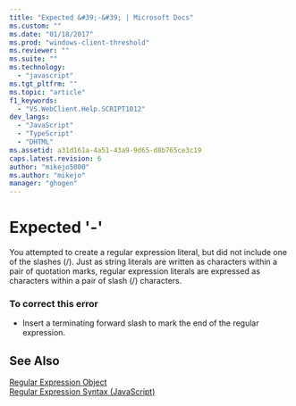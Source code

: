 ```yaml
---
title: "Expected &#39;-&#39; | Microsoft Docs"
ms.custom: ""
ms.date: "01/18/2017"
ms.prod: "windows-client-threshold"
ms.reviewer: ""
ms.suite: ""
ms.technology: 
  - "javascript"
ms.tgt_pltfrm: ""
ms.topic: "article"
f1_keywords: 
  - "VS.WebClient.Help.SCRIPT1012"
dev_langs: 
  - "JavaScript"
  - "TypeScript"
  - "DHTML"
ms.assetid: a31d161a-4a51-43a9-9d65-d8b765ce3c19
caps.latest.revision: 6
author: "mikejo5000"
ms.author: "mikejo"
manager: "ghogen"
---
```

# Expected &#39;-&#39;
You attempted to create a regular expression literal, but did not include one of the slashes (/). Just as string literals are written as characters within a pair of quotation marks, regular expression literals are expressed as characters within a pair of slash (/) characters.  
  
### To correct this error  
  
-   Insert a terminating forward slash to mark the end of the regular expression.  
  
## See Also  
 [Regular Expression Object](../../javascript/reference/regular-expression-object-javascript.md)   
 [Regular Expression Syntax (JavaScript)](https://msdn.microsoft.com/library/1400241x)